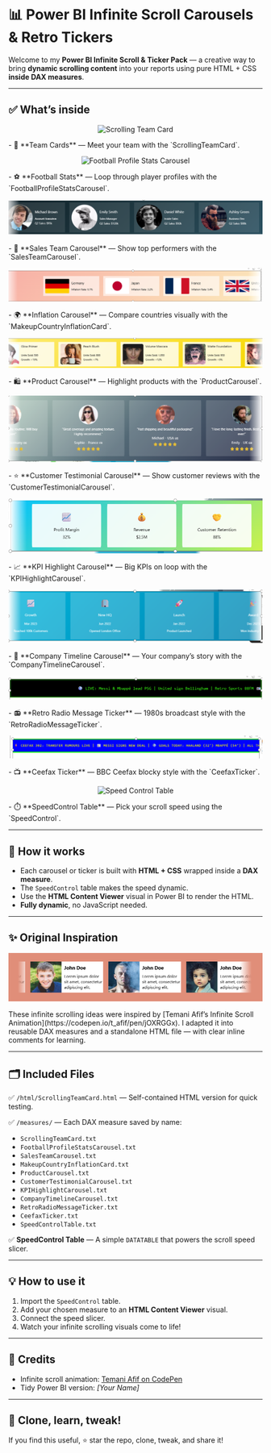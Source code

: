 # 📊 Power BI Infinite Scroll Carousels & Retro Tickers

Welcome to my **Power BI Infinite Scroll & Ticker Pack** — a creative way to bring **dynamic scrolling content** into your reports using pure HTML + CSS **inside DAX measures**.

---

## ✅ **What’s inside**

<p align='center'>
  <img src="img/ScrollingTeamCard.png" alt="Scrolling Team Card" style="max-width: 100%;">
</p>
- 👥 **Team Cards** — Meet your team with the `ScrollingTeamCard`.

<p align='center'>
  <img src="img/FootballProfileStatsCarousel.png" alt="Football Profile Stats Carousel" style="max-width: 100%;">
</p>
- ⚽ **Football Stats** — Loop through player profiles with the `FootballProfileStatsCarousel`.

<p align='center'>
  <img src="img/SalesTeamCarousel.png" alt="Sales Team Carousel" style="max-width: 100%;">
</p>
- 💼 **Sales Team Carousel** — Show top performers with the `SalesTeamCarousel`.

<p align='center'>
  <img src="img/MakeupCountryInflationCard.png" alt="Makeup Country Inflation Card" style="max-width: 100%;">
</p>
- 🌍 **Inflation Carousel** — Compare countries visually with the `MakeupCountryInflationCard`.

<p align='center'>
  <img src="img/ProductCarousel.png" alt="Product Carousel" style="max-width: 100%;">
</p>
- 🛍️ **Product Carousel** — Highlight products with the `ProductCarousel`.

<p align='center'>
  <img src="img/CustomerTestimonialCarousel.png" alt="Customer Testimonial Carousel" style="max-width: 100%;">
</p>
- ⭐ **Customer Testimonial Carousel** — Show customer reviews with the `CustomerTestimonialCarousel`.

<p align='center'>
  <img src="img/KPIHighlightCarousel.png" alt="KPI Highlight Carousel" style="max-width: 100%;">
</p>
- 📈 **KPI Highlight Carousel** — Big KPIs on loop with the `KPIHighlightCarousel`.

<p align='center'>
  <img src="img/CompanyTimelineCarousel.png" alt="Company Timeline Carousel" style="max-width: 100%;">
</p>
- 🏢 **Company Timeline Carousel** — Your company’s story with the `CompanyTimelineCarousel`.

<p align='center'>
  <img src="img/RetroRadioMessageTicker.png" alt="Retro Radio Message Ticker" style="max-width: 100%;">
</p>
- 📻 **Retro Radio Message Ticker** — 1980s broadcast style with the `RetroRadioMessageTicker`.

<p align='center'>
  <img src="img/CeefaxTicker.png" alt="Ceefax Ticker" style="max-width: 100%;">
</p>
- 📺 **Ceefax Ticker** — BBC Ceefax blocky style with the `CeefaxTicker`.

<p align='center'>
  <img src="img/SpeedControlTable.png" alt="Speed Control Table" style="max-width: 100%;">
</p>
- ⏱️ **SpeedControl Table** — Pick your scroll speed using the `SpeedControl`.

---

## 🧩 **How it works**

- Each carousel or ticker is built with **HTML + CSS** wrapped inside a **DAX measure**.
- The `SpeedControl` table makes the speed dynamic.
- Use the **HTML Content Viewer** visual in Power BI to render the HTML.
- **Fully dynamic**, no JavaScript needed.

---

## ✨ **Original Inspiration**
<p align='center'>
  <img src="img/scrolling-team-cards-html.png" alt="Speed Control Table" style="max-width: 100%;">
</p>
These infinite scrolling ideas were inspired by [Temani Afif’s Infinite Scroll Animation](https://codepen.io/t_afif/pen/jOXRGGx).  
I adapted it into reusable DAX measures and a standalone HTML file — with clear inline comments for learning.

---

## 🗂️ **Included Files**

✅ `/html/ScrollingTeamCard.html` — Self-contained HTML version for quick testing.

✅ `/measures/` — Each DAX measure saved by name:
- `ScrollingTeamCard.txt`
- `FootballProfileStatsCarousel.txt`
- `SalesTeamCarousel.txt`
- `MakeupCountryInflationCard.txt`
- `ProductCarousel.txt`
- `CustomerTestimonialCarousel.txt`
- `KPIHighlightCarousel.txt`
- `CompanyTimelineCarousel.txt`
- `RetroRadioMessageTicker.txt`
- `CeefaxTicker.txt`
- `SpeedControlTable.txt`

✅ **SpeedControl Table** — A simple `DATATABLE` that powers the scroll speed slicer.

---

## 💡 **How to use it**

1. Import the `SpeedControl` table.
2. Add your chosen measure to an **HTML Content Viewer** visual.
3. Connect the speed slicer.
4. Watch your infinite scrolling visuals come to life!

---

## 🎉 **Credits**

- Infinite scroll animation: [Temani Afif on CodePen](https://codepen.io/t_afif/pen/jOXRGGx)
- Tidy Power BI version: *[Your Name]*

---

## 🚀 **Clone, learn, tweak!**

If you find this useful, ⭐ star the repo, clone, tweak, and share it!

